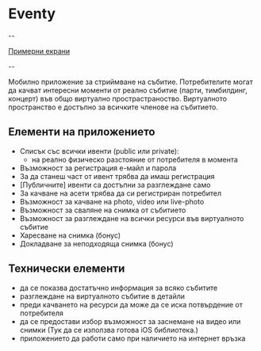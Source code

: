 # Eventy
--

[Примерни екрани](./eventy/README.md)

--

Мобилно приложение за стриймване на събитие. Потребителите могат да качват интересни моменти от реално събитие (парти, тимбилдинг, концерт) във общо виртуално прострастраноство. Виртуалното пространство е достъпно за всичките членове на събитието.

## Елементи на приложението

* Списък със всички ивенти (public или private):
	* на реално физическо разстояние от потребителя в момента 
* Възможност за регистрация е-майл и парола
* За да станеш част от ивент трябва да имаш регистрация
* [Публичните] ивенти са достъпни за разглеждане само
* За качване на асети трябва да си регистриран потребител
* Възможност за качване на photo, video или live-photo
* Възможност за сваляне на снимка от събитието
* Възможност за разглеждане на всички ресурси във виртуалното събитие
* Харесване на снимка (бонус)
* Докладване за неподходяща снимка (бонус)


## Технически елементи

* да се показва достатъчно информация за всяко събитите 
* разглеждане на виртуалното събитие в детайли 
* преди качването на ресурси да може да се иска потвърдение от потребителя
* да се предостави избор възможност за заснемане на видео или снимки (Тук да се използва готова iOS библиотека.)
* приложението да работи само при наличието на интернет връзка
 